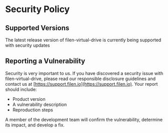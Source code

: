 # Security Policy

## Supported Versions

The latest release version of filen-virtual-drive is currently being supported with security updates

## Reporting a Vulnerability

Security is very important to us. If you have discovered a security issue with filen-virtual-drive,
please read our responsible disclosure guidelines and contact us at [https://support.filen.io](https://support.filen.io).
Your report should include:

-   Product version
-   A vulnerability description
-   Reproduction steps

A member of the development team will confirm the vulnerability, determine its impact, and develop a fix.
